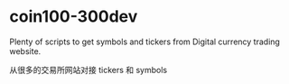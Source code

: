 # coin100-300dev
Plenty of scripts to get  symbols and tickers from Digital currency trading website.


从很多的交易所网站对接 tickers 和 symbols
